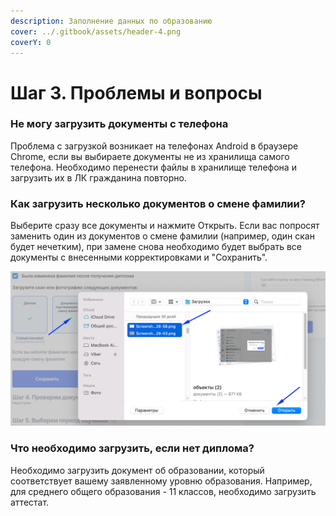 ```yaml
---
description: Заполнение данных по образованию
cover: ../.gitbook/assets/header-4.png
coverY: 0
---
```


# Шаг 3. Проблемы и вопросы

### Не могу загрузить документы с телефона

Проблема с загрузкой возникает на телефонах Android в браузере Chrome, если вы выбираете  документы не из хранилища самого телефона. Необходимо перенести файлы в хранилище телефона и загрузить их в ЛК гражданина повторно.

### Как загрузить несколько документов о смене фамилии?

Выберите сразу все документы и нажмите Открыть. Если вас попросят заменить один из документов о смене фамилии (например, один скан будет нечетким), при замене снова необходимо будет выбрать все документы с внесенными корректировками и "Сохранить".

![](<../.gitbook/assets/image (1) (1).png>)

### Что необходимо загрузить, если нет диплома?

Необходимо загрузить документ об образовании, который соответствует вашему заявленному уровню образования. Например, для среднего общего образования - 11 классов, необходимо загрузить аттестат.
